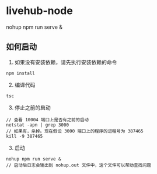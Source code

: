 # livehub-node

nohup npm run serve &

## 如何启动
1. 如果没有安装依赖，请先执行安装依赖的命令
```
npm install
```

2. 编译代码
```
tsc
```

3. 停止之前的启动
```
// 查看 10004 端口上是否有之前的启动
netstat -apn | grep 3000
// 如果有，杀掉。现在假设 3000 端口上的程序的进程号为 387465
kill -9 387465
```

3. 启动
```
nohup npm run serve &
// 启动后日志会输出到 nohup.out 文件中，这个文件可以帮助查找问题
```